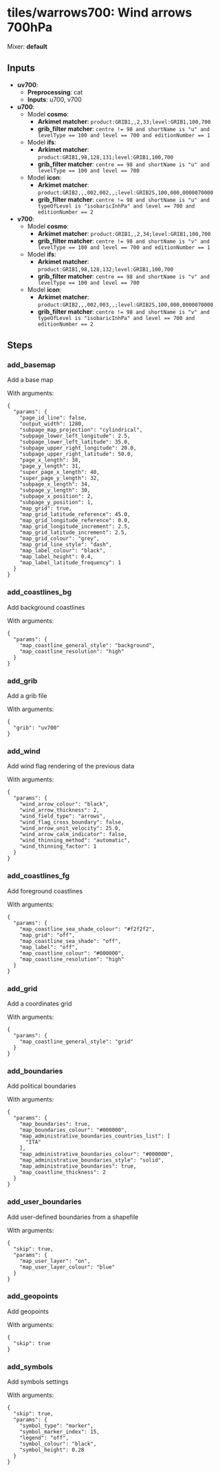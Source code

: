 # tiles/warrows700: Wind arrows 700hPa

Mixer: **default**

## Inputs

* **uv700**:
    * **Preprocessing**: cat
    * **Inputs**: u700, v700
* **u700**:
    * Model **cosmo**:
        * **Arkimet matcher**: `product:GRIB1,,2,33;level:GRIB1,100,700`
        * **grib_filter matcher**: `centre != 98 and shortName is "u" and levelType == 100 and level == 700 and editionNumber == 1`
    * Model **ifs**:
        * **Arkimet matcher**: `product:GRIB1,98,128,131;level:GRIB1,100,700`
        * **grib_filter matcher**: `centre == 98 and shortName is "u" and levelType == 100 and level == 700`
    * Model **icon**:
        * **Arkimet matcher**: `product:GRIB2,,,002,002,,;level:GRIB2S,100,000,0000070000`
        * **grib_filter matcher**: `centre != 98 and shortName is "u" and typeOfLevel is "isobaricInhPa" and level == 700 and editionNumber == 2`
* **v700**:
    * Model **cosmo**:
        * **Arkimet matcher**: `product:GRIB1,,2,34;level:GRIB1,100,700`
        * **grib_filter matcher**: `centre != 98 and shortName is "v" and levelType == 100 and level == 700 and editionNumber == 1`
    * Model **ifs**:
        * **Arkimet matcher**: `product:GRIB1,98,128,132;level:GRIB1,100,700`
        * **grib_filter matcher**: `centre == 98 and shortName is "v" and levelType == 100 and level == 700`
    * Model **icon**:
        * **Arkimet matcher**: `product:GRIB2,,,002,003,,;level:GRIB2S,100,000,0000070000`
        * **grib_filter matcher**: `centre != 98 and shortName is "v" and typeOfLevel is "isobaricInhPa" and level == 700 and editionNumber == 2`

## Steps

### add_basemap

Add a base map

With arguments:
```
{
  "params": {
    "page_id_line": false,
    "output_width": 1280,
    "subpage_map_projection": "cylindrical",
    "subpage_lower_left_longitude": 2.5,
    "subpage_lower_left_latitude": 35.0,
    "subpage_upper_right_longitude": 20.0,
    "subpage_upper_right_latitude": 50.0,
    "page_x_length": 38,
    "page_y_length": 31,
    "super_page_x_length": 40,
    "super_page_y_length": 32,
    "subpage_x_length": 34,
    "subpage_y_length": 30,
    "subpage_x_position": 2,
    "subpage_y_position": 1,
    "map_grid": true,
    "map_grid_latitude_reference": 45.0,
    "map_grid_longitude_reference": 0.0,
    "map_grid_longitude_increment": 2.5,
    "map_grid_latitude_increment": 2.5,
    "map_grid_colour": "grey",
    "map_grid_line_style": "dash",
    "map_label_colour": "black",
    "map_label_height": 0.4,
    "map_label_latitude_frequency": 1
  }
}
```

### add_coastlines_bg

Add background coastlines

With arguments:
```
{
  "params": {
    "map_coastline_general_style": "background",
    "map_coastline_resolution": "high"
  }
}
```

### add_grib

Add a grib file

With arguments:
```
{
  "grib": "uv700"
}
```

### add_wind

Add wind flag rendering of the previous data

With arguments:
```
{
  "params": {
    "wind_arrow_colour": "black",
    "wind_arrow_thickness": 2,
    "wind_field_type": "arrows",
    "wind_flag_cross_boundary": false,
    "wind_arrow_unit_velocity": 25.0,
    "wind_arrow_calm_indicator": false,
    "wind_thinning_method": "automatic",
    "wind_thinning_factor": 1
  }
}
```

### add_coastlines_fg

Add foreground coastlines

With arguments:
```
{
  "params": {
    "map_coastline_sea_shade_colour": "#f2f2f2",
    "map_grid": "off",
    "map_coastline_sea_shade": "off",
    "map_label": "off",
    "map_coastline_colour": "#000000",
    "map_coastline_resolution": "high"
  }
}
```

### add_grid

Add a coordinates grid

With arguments:
```
{
  "params": {
    "map_coastline_general_style": "grid"
  }
}
```

### add_boundaries

Add political boundaries

With arguments:
```
{
  "params": {
    "map_boundaries": true,
    "map_boundaries_colour": "#000000",
    "map_administrative_boundaries_countries_list": [
      "ITA"
    ],
    "map_administrative_boundaries_colour": "#000000",
    "map_administrative_boundaries_style": "solid",
    "map_administrative_boundaries": true,
    "map_coastline_thickness": 2
  }
}
```

### add_user_boundaries

Add user-defined boundaries from a shapefile

With arguments:
```
{
  "skip": true,
  "params": {
    "map_user_layer": "on",
    "map_user_layer_colour": "blue"
  }
}
```

### add_geopoints

Add geopoints

With arguments:
```
{
  "skip": true
}
```

### add_symbols

Add symbols settings

With arguments:
```
{
  "skip": true,
  "params": {
    "symbol_type": "marker",
    "symbol_marker_index": 15,
    "legend": "off",
    "symbol_colour": "black",
    "symbol_height": 0.28
  }
}
```

